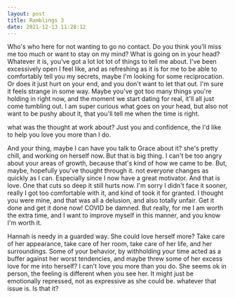 ```yaml
---
layout: post
title: Ramblings 3
date: 2021-12-13 11:28:12
---
```

Who's who here for not wanting to go no contact. Do you think you'll miss me too much or want to stay on my mind? What is going on in your head?
Whatever it is, you've got a lot lot lot of things to tell me about.
I've been excessively open I feel like, and as refreshing as it is for me to be able to comfortably tell you my secrets, maybe I'm looking for some reciprocation. 
Or does it just hurt on your end, and you don't want to let that out. I'm sure it feels strange in some way. Maybe you've got too many things you're holding in right now, and the moment we start dating for real, it'll all just come tumbling out. 
I am super curious what goes on your head, but also not want to be pushy about it, that you'll tell me when the time is right. 

what was the thought at work about?
Just you and confidence, the I'd like to help you love you more than I do. 

And your thing, maybe I can have you talk to Grace about it?
she's pretty chill, and working on herself now. But that is big thing. I can't be too angry about your areas of growth, because that's kind of how we came to be. But, maybe, hopefully you've thought through it. not everyone changes as quickly as I can. Especially since I now have a great motivator. And that is love. One that cuts so deep it still hurts now. I'm sorry I didn't face it sooner, really I got too comfortable with it, and kind of took it for granted. I thought you were mine, and that was all a delusion, and also totally unfair. Get it done and get it done now! COVID be damned. But really, for me I am worth the extra time, and I want to improve myself in this manner, and you know I'm worth it. 

Hannah is needy in a guarded way.
She could love herself more? Take care of her appearance, take care of her room, take care of her life, and her surroundings.
Some of your behavior, by withholding your time acted as a buffer against her worst tendencies, and maybe threw some of her excess love for me into herself?
I can't love you more than you do.
She seems ok in person, the feeling is different when you see her.
It might just be emotionally repressed, not as expressive as she could be. whatever that issue is. 
Is that it?
